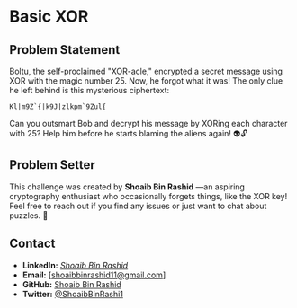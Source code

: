 # Basic XOR

## Problem Statement
Boltu, the self-proclaimed "XOR-acle," encrypted a secret message using XOR with the magic number 25. Now, he forgot what it was! The only clue he left behind is this mysterious ciphertext:

```Kl|m9Z`{|k9J|zlkpm`9Zul{```

Can you outsmart Bob and decrypt his message by XORing each character with 25? Help him before he starts blaming the aliens again! 👽🔓

## Problem Setter

This challenge was created by **Shoaib Bin Rashid** —an aspiring cryptography enthusiast who occasionally forgets things, like the XOR key! 
Feel free to reach out if you find any issues or just want to chat about puzzles. 🧩

## Contact  
- **LinkedIn:** [*Shoaib Bin Rashid*](https://www.linkedin.com/in/shoaib-bin-rashid/)  
- **Email:** [shoaibbinrashid11@gmail.com]  
- **GitHub:** [Shoaib Bin Rashid](https://github.com/Shoaib-Bin-Rashid)  
- **Twitter:** [@ShoaibBinRashi1](https://x.com/ShoaibBinRashi1)  
